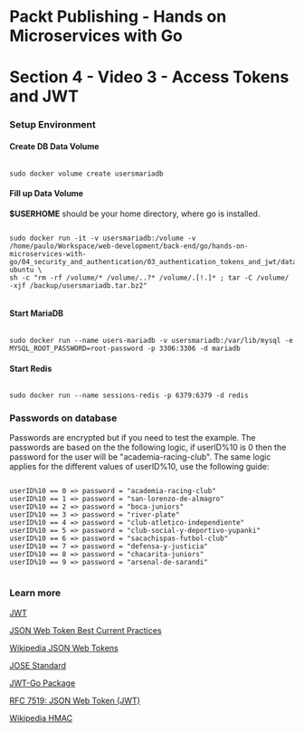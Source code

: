 # Packt Publishing - Hands on Microservices with Go
# Section 4 - Video 3 - Access Tokens and JWT

### Setup Environment

#### Create DB Data Volume
```

sudo docker volume create usersmariadb

```

#### Fill up Data Volume

**$USERHOME** should be your home directory, where go is installed.

```

sudo docker run -it -v usersmariadb:/volume -v /home/paulo/Workspace/web-development/back-end/go/hands-on-microservices-with-go/04_security_and_authentication/03_authentication_tokens_and_jwt/data/:/backup ubuntu \
sh -c "rm -rf /volume/* /volume/..?* /volume/.[!.]* ; tar -C /volume/ -xjf /backup/usersmariadb.tar.bz2"


```

#### Start MariaDB
```

sudo docker run --name users-mariadb -v usersmariadb:/var/lib/mysql -e MYSQL_ROOT_PASSWORD=root-password -p 3306:3306 -d mariadb

```

#### Start Redis

```

sudo docker run --name sessions-redis -p 6379:6379 -d redis

```

### Passwords on database

Passwords are encrypted but if you need to test the example. The passwords are based on the the following logic, if userID%10 is 0 then the password for the user will be "academia-racing-club". The same logic applies for the different values of userID%10, use the following guide:

```

userID%10 == 0 => password = "academia-racing-club"
userID%10 == 1 => password = "san-lorenzo-de-almagro"
userID%10 == 2 => password = "boca-juniors"
userID%10 == 3 => password = "river-plate"
userID%10 == 4 => password = "club-atletico-independiente"
userID%10 == 5 => password = "club-social-y-deportivo-yupanki"
userID%10 == 6 => password = "sacachispas-futbol-club"
userID%10 == 7 => password = "defensa-y-justicia"
userID%10 == 8 => password = "chacarita-juniors"
userID%10 == 9 => password = "arsenal-de-sarandi"


```

### Learn more

[JWT](https://jwt.io/)

[JSON Web Token Best Current Practices](http://self-issued.info/docs/draft-sheffer-oauth-jwt-bcp-00.html)

[Wikipedia JSON Web Tokens](https://en.wikipedia.org/wiki/JSON_Web_Token)

[JOSE Standard](http://jose.readthedocs.io/en/latest/)

[JWT-Go Package](https://github.com/dgrijalva/jwt-go)

[RFC 7519: JSON Web Token (JWT)](https://tools.ietf.org/html/rfc7519)

[Wikipedia HMAC](https://en.wikipedia.org/wiki/HMAC)

